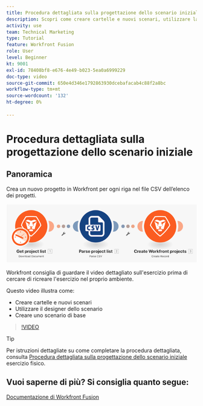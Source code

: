 ```yaml
---
title: Procedura dettagliata sulla progettazione dello scenario iniziale
description: Scopri come creare cartelle e nuovi scenari, utilizzare la finestra di progettazione degli scenari e creare uno scenario di base in [!DNL Adobe Workfront Fusion].
activity: use
team: Technical Marketing
type: Tutorial
feature: Workfront Fusion
role: User
level: Beginner
kt: 9001
exl-id: 78408bf8-e676-4e49-b023-5ea0a6999229
doc-type: video
source-git-commit: 650e4d346e1792863930dcebafacab4c88f2a8bc
workflow-type: tm+mt
source-wordcount: '132'
ht-degree: 0%

---
```


# Procedura dettagliata sulla progettazione dello scenario iniziale

## Panoramica

Crea un nuovo progetto in Workfront per ogni riga nel file CSV dell’elenco dei progetti.

![Immagine dello scenario di fusione](assets/understand-the-basics-1.png)

Workfront consiglia di guardare il video dettagliato sull&#39;esercizio prima di cercare di ricreare l&#39;esercizio nel proprio ambiente.

Questo video illustra come:

* Creare cartelle e nuovi scenari
* Utilizzare il designer dello scenario
* Creare uno scenario di base

>[!VIDEO](https://video.tv.adobe.com/v/335261/?quality=12&learn=on)

>[!TIP]
>
>Per istruzioni dettagliate su come completare la procedura dettagliata, consulta [Procedura dettagliata sulla progettazione dello scenario iniziale](https://experienceleague.adobe.com/docs/workfront-learn/tutorials-workfront/fusion/exercises/initial-scenario-design.html?lang=en) esercizio fisico.



## Vuoi saperne di più? Si consiglia quanto segue:

[Documentazione di Workfront Fusion](https://experienceleague.adobe.com/docs/workfront/using/adobe-workfront-fusion/workfront-fusion-2.html?lang=en)
